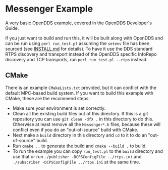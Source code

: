 # Messenger Example

A very basic OpenDDS example, covered in the OpenDDS Developer's Guide.

If you just want to build and run this, it will be built along with OpenDDS and
can be run using `perl run_test.pl` assuming the `setenv` file has been sourced
(see [INSTALL.md](../../../INSTALL.md) for details). To have it use the DDS
standard RTPS discovery and transport instead of the OpenDDS specific InfoRepo
discovery and TCP transports, run `perl run_test.pl --rtps` instead.

## CMake

There is an example `CMakeLists.txt` provided, but it can conflict with the
default MPC-based build system. If you want to build this example with CMake,
these are the recommend steps:

 - Make sure your environment is set correctly.
 - Clean all the existing build files out of this directory. If this is a git
   repository you can use `git clean -dfX .` in this directory to do this.
   Otherwise at least remove all the `Messenger*.h` files, because these will
   conflict even if you do an "out-of-source" build with CMake.
 - Next make a `build` directory in this directory and `cd` to it to do an
   "out-of-source" build.
 - Run `cmake ..` to generate the build and `cmake --build .` to build.
 - To run the example you can copy `run_test.pl` to the `build` directory and
   use that or run `./publisher -DCPSConfigFile ../rtps.ini` and `./subscriber
   -DCPSConfigFile ../rtps.ini` at the same time.

